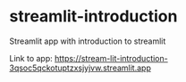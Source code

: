 # streamlit-introduction
Streamlit app with introduction to streamlit

Link to app: https://stream-lit-introduction-3qsoc5qckotuptzxsjyjvw.streamlit.app
